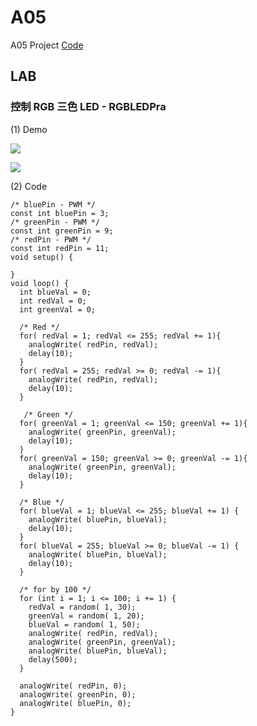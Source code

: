 # A05

A05 Project [Code](https://github.com/CodeMercs/ariod-ho-book/tree/master/Code/A05)

## LAB

### 控制 RGB 三色 LED - RGBLEDPra

(1) Demo

![](https://github.com/CodeMercs/ariod-ho-book/raw/master/Code/A05/PIC1.gif)

![](https://github.com/CodeMercs/ariod-ho-book/raw/master/Code/A05/PIC2.png)


(2) Code

```
/* bluePin - PWM */
const int bluePin = 3;
/* greenPin - PWM */
const int greenPin = 9;
/* redPin - PWM */
const int redPin = 11;
void setup() {
  
}
void loop() {
  int blueVal = 0;
  int redVal = 0;
  int greenVal = 0;
  
  /* Red */
  for( redVal = 1; redVal <= 255; redVal += 1){
    analogWrite( redPin, redVal);
    delay(10);
  }
  for( redVal = 255; redVal >= 0; redVal -= 1){
    analogWrite( redPin, redVal);
    delay(10);
  }

   /* Green */
  for( greenVal = 1; greenVal <= 150; greenVal += 1){
    analogWrite( greenPin, greenVal);
    delay(10);
  }
  for( greenVal = 150; greenVal >= 0; greenVal -= 1){
    analogWrite( greenPin, greenVal);
    delay(10);
  }

  /* Blue */
  for( blueVal = 1; blueVal <= 255; blueVal += 1) {
    analogWrite( bluePin, blueVal);
    delay(10);
  }
  for( blueVal = 255; blueVal >= 0; blueVal -= 1) {
    analogWrite( bluePin, blueVal);
    delay(10);
  }
  
  /* for by 100 */
  for (int i = 1; i <= 100; i += 1) {
    redVal = random( 1, 30);
    greenVal = random( 1, 20);
    blueVal = random( 1, 50);
    analogWrite( redPin, redVal);
    analogWrite( greenPin, greenVal);
    analogWrite( bluePin, blueVal);
    delay(500);
  }
  
  analogWrite( redPin, 0);
  analogWrite( greenPin, 0);
  analogWrite( bluePin, 0);
}
```



